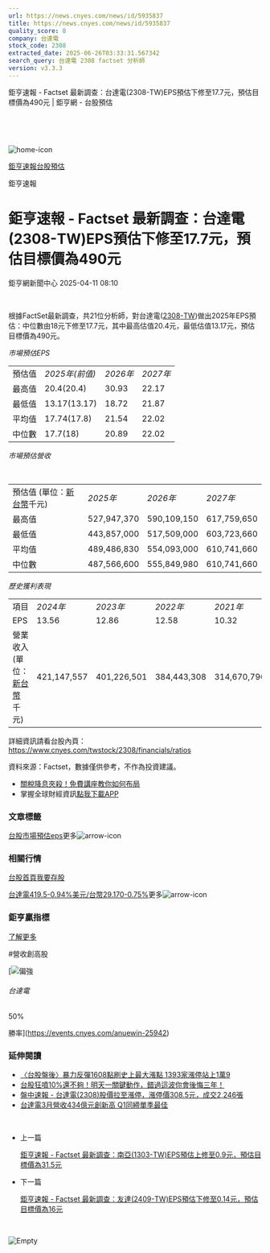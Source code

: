 ```yaml
---
url: https://news.cnyes.com/news/id/5935837
title: https://news.cnyes.com/news/id/5935837
quality_score: 8
company: 台達電
stock_code: 2308
extracted_date: 2025-06-26T03:33:31.567342
search_query: 台達電 2308 factset 分析師
version: v3.3.3
---
```


鉅亨速報 - Factset 最新調查：台達電(2308-TW)EPS預估下修至17.7元，預估目標價為490元 | 鉅亨網 - 台股預估

‌

‌

![home-icon](/assets/icons/breadCrumb/symbol-icon-home.svg)

[鉅亨速報](/news/cat/anue_live)[台股預估](/news/cat/tw_forecast)

鉅亨速報

# 鉅亨速報 - Factset 最新調查：台達電(2308-TW)EPS預估下修至17.7元，預估目標價為490元

鉅亨網新聞中心 2025-04-11 08:10

‌

根據FactSet最新調查，共21位分析師，對台達電([2308-TW](https://www.cnyes.com/twstock/2308))做出2025年EPS預估：中位數由18元下修至17.7元，其中最高估值20.4元，最低估值13.17元，預估目標價為490元。

*市場預估EPS*

|  |  |  |  |
| --- | --- | --- | --- |
| 預估值 | *2025年(前值)* | *2026年* | *2027年* |
| 最高值 | 20.4(20.4) | 30.93 | 22.17 |
| 最低值 | 13.17(13.17) | 18.72 | 21.87 |
| 平均值 | 17.74(17.8) | 21.54 | 22.02 |
| 中位數 | 17.7(18) | 20.89 | 22.02 |

*市場預估營收*

‌

|  |  |  |  |
| --- | --- | --- | --- |
| 預估值 (單位：[新台幣](https://invest.cnyes.com/forex/detail/usdtwd)千元) | *2025年* | *2026年* | *2027年* |
| 最高值 | 527,947,370 | 590,109,150 | 617,759,650 |
| 最低值 | 443,857,000 | 517,509,000 | 603,723,660 |
| 平均值 | 489,486,830 | 554,093,000 | 610,741,660 |
| 中位數 | 487,566,600 | 555,849,980 | 610,741,660 |

*歷史獲利表現*

|  |  |  |  |  |
| --- | --- | --- | --- | --- |
| 項目 | *2024年* | *2023年* | *2022年* | *2021年* |
| EPS | 13.56 | 12.86 | 12.58 | 10.32 |
| 營業收入 (單位：[新台幣](https://invest.cnyes.com/forex/detail/usdtwd)千元) | 421,147,557 | 401,226,501 | 384,443,308 | 314,670,796 |

詳細資訊請看台股內頁：  
<https://www.cnyes.com/twstock/2308/financials/ratios>

資料來源：Factset，數據僅供參考，不作為投資建議。

* [關稅降息夾殺！免費講座教你如何布局](https://www.rsc.com.tw/Cnyes_RSC/SeminarBooking2025InvestmentOutlook.aspx?utm_source=anue&utm_medium=usstocks_end)
* 掌握全球財經資訊[點我下載APP](http://www.cnyes.com/app/?utm_source=mweb&utm_medium=HamMenuBanner&utm_campaign=fixed&utm_content=entr)

### 文章標籤

[台股](https://news.cnyes.com/tag/台股 "台股")[市場預估](https://news.cnyes.com/tag/市場預估 "市場預估")[eps](https://news.cnyes.com/tag/eps "eps")更多![arrow-icon](/assets/icons/arrows/arrow-down.svg)

### 相關行情

[台股首頁](https://www.cnyes.com/twstock)[我要存股](https://supr.link/8OHaU)

[台達電419.5-0.94%](https://www.cnyes.com/twstock/2308)[美元/台幣29.170-0.75%](https://invest.cnyes.com/forex/detail/USDTWD)更多![arrow-icon](/assets/icons/arrows/arrow-down.svg)

### 鉅亨贏指標

[了解更多](https://events.cnyes.com/anuewin-25942)

#營收創高股

[![偏強](/assets/icons/win-indicator/long.svg)

###### 台達電

50%

勝率](https://events.cnyes.com/anuewin-25942)

### 延伸閱讀

* [〈台股盤後〉暴力反彈1608點刷史上最大漲點 1393家漲停站上1萬9](/news/id/5933911)
* [台股狂噴10%還不夠！明天一關鍵動作，錯過這波你會後悔三年！](/news/id/5933732)
* [盤中速報 - 台達電(2308)股價拉至漲停，漲停價308.5元，成交2,246張](/news/id/5932782)
* [台達電3月營收434億元創新高 Q1同締單季最佳](/news/id/5931760)

‌

* 上一篇

  [鉅亨速報 - Factset 最新調查：南亞(1303-TW)EPS預估上修至0.9元，預估目標價為31.5元](/news/id/5936155)
* 下一篇

  [鉅亨速報 - Factset 最新調查：友達(2409-TW)EPS預估下修至0.14元，預估目標價為16元](/news/id/5935398)

‌

![Empty](/assets/icons/skeleton/empty-image.svg)

‌